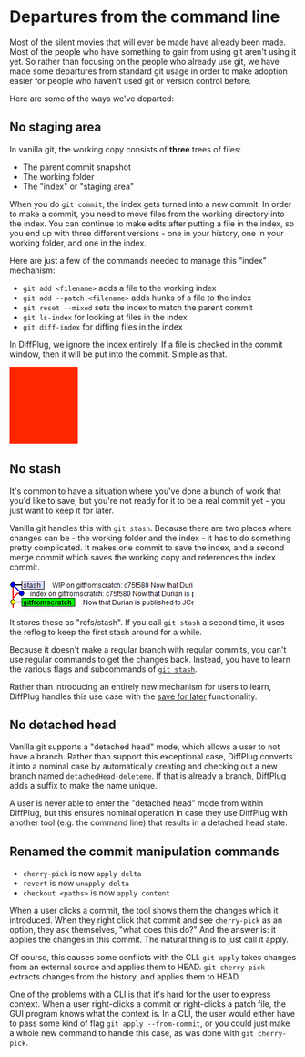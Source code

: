 # Departures from the command line

Most of the silent movies that will ever be made have already been made.  Most of the people who have something to gain from using git aren't using it yet.  So rather than focusing on the people who already use git, we have made some departures from standard git usage in order to make adoption easier for people who haven't used git or version control before.

Here are some of the ways we've departed:

## No staging area

In vanilla git, the working copy consists of **three** trees of files:

* The parent commit snapshot
* The working folder
* The "index" or "staging area"

When you do `git commit`, the index gets turned into a new commit.  In order to make a commit, you need to move files from the working directory into the index.  You can continue to make edits after putting a file in the index, so you end up with three different versions - one in your history, one in your working folder, and one in the index.

Here are just a few of the commands needed to manage this "index" mechanism:
* `git add <filename>` adds a file to the working index
* `git add --patch <filename>` adds hunks of a file to the index
* `git reset --mixed` sets the index to match the parent commit
* `git ls-index` for looking at files in the index
* `git diff-index` for diffing files in the index

In DiffPlug, we ignore the index entirely.  If a file is checked in the commit window, then it will be put into the commit.  Simple as that.

![DiffPlug's staging area alternative](TODO.png)

## No stash

It's common to have a situation where you've done a bunch of work that you'd like to save, but you're not ready for it to be a real commit yet - you just want to keep it for later.

Vanilla git handles this with `git stash`.  Because there are two places where changes can be - the working folder and the index - it has to do something pretty complicated.  It makes one commit to save the index, and a second merge commit which saves the working copy and references the index commit.

![git stash](stash.png)

It stores these as "refs/stash".  If you call `git stash` a second time, it uses the reflog to keep the first stash around for a while.

Because it doesn't make a regular branch with regular commits, you can't use regular commands to get the changes back.  Instead, you have to learn the various flags and subcommands of [`git stash`](http://git-scm.com/docs/git-stash).

Rather than introducing an entirely new mechanism for users to learn, DiffPlug handles this use case with the [save for later](../branches/save-work-for-later/) functionality.

## No detached head

Vanilla git supports a "detached head" mode, which allows a user to not have a branch.  Rather than support this exceptional case, DiffPlug converts it into a nominal case by automatically creating and checking out a new branch named `detachedHead-deleteme`.  If that is already a branch, DiffPlug adds a suffix to make the name unique.

A user is never able to enter the "detached head" mode from within DiffPlug, but this ensures nominal operation in case they use DiffPlug with another tool (e.g. the command line) that results in a detached head state.

## Renamed the commit manipulation commands

* `cherry-pick` is now `apply delta`
* `revert` is now `unapply delta`
* `checkout <paths>` is now `apply content`

When a user clicks a commit, the tool shows them the changes which it introduced.  When they right click that commit and see `cherry-pick` as an option, they ask themselves, "what does this do?"  And the answer is: it applies the changes in this commit.  The natural thing is to just call it apply.

Of course, this causes some conflicts with the CLI.  `git apply` takes changes from an external source and applies them to HEAD.  `git cherry-pick` extracts changes from the history, and applies them to HEAD.

One of the problems with a CLI is that it's hard for the user to express context.  When a user right-clicks a commit or right-clicks a patch file, the GUI program knows what the context is.  In a CLI, the user would either have to pass some kind of flag `git apply --from-commit`, or you could just make a whole new command to handle this case, as was done with `git cherry-pick`.
